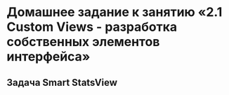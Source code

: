 # Домашнее задание к занятию «2.1 Custom Views - разработка собственных элементов интерфейса»
## Задача Smart StatsView
